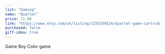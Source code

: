 ```yaml
---
list: "Gaming"
name: "Quartet"
price: 21.00
link: "https://www.etsy.com/uk/listing/1155359524/quartet-game-cartridge-for-game-boy-and?click_key=0c9596eef0ac9ee3454b186db10094972340060a%3A1155359524&click_sum=db53fe6e&ref=shop_home_active_21"
purchased: false
gift-idea: true
---
```

Game Boy Color game
